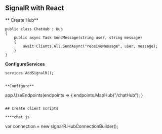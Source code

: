 ## SignalR with React

** Create Hub**
```
public class ChatHub : Hub
{
    public async Task SendMessage(string user, string message)
    {
        await Clients.All.SendAsync("receiveMessage", user, message);
    }
}
```

**ConfigureServices**
```
services.AddSignalR();
```

```

**Configure**
```
app.UseEndpoints(endpoints =>
{
    endpoints.MapHub<ChatHub>("/chatHub");
}
```

## Create client scripts

****chat.js
```
var connection = new signarR.HubConnectionBuilder();
```

